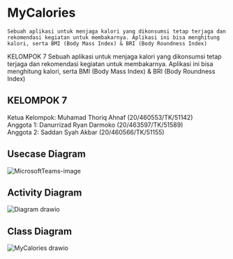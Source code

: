 # MyCalories

	Sebuah aplikasi untuk menjaga kalori yang dikonsumsi tetap terjaga dan rekomendasi kegiatan untuk membakarnya. Aplikasi ini bisa menghitung kalori, serta BMI (Body Mass Index) & BRI (Body Roundness Index)
KELOMPOK 7
Sebuah aplikasi untuk menjaga kalori yang dikonsumsi tetap terjaga dan rekomendasi kegiatan untuk membakarnya. Aplikasi ini bisa menghitung kalori, serta BMI (Body Mass Index) & BRI (Body Roundness Index) <br>

## KELOMPOK 7

Ketua Kelompok: Muhamad Thoriq Ahnaf (20/460553/TK/51142) <br>
Anggota 1: Danurrizad Ryan Darmoko (20/463597/TK/51589)<br>
Anggota 2: Saddan Syah Akbar (20/460566/TK/51155)<br>


## Usecase Diagram
![MicrosoftTeams-image](https://user-images.githubusercontent.com/73093118/190052070-0ba4b6a2-7ad7-41e5-8670-24264cb07e76.png)
## Activity Diagram
![Diagram drawio](https://user-images.githubusercontent.com/73093118/190052100-a0177409-16d8-4e71-8d98-d8a65c48de0c.png)
## Class Diagram
![MyCalories drawio](https://user-images.githubusercontent.com/73093118/190052119-133bca5e-4e2e-4388-be76-740bbcdd66cc.png)
